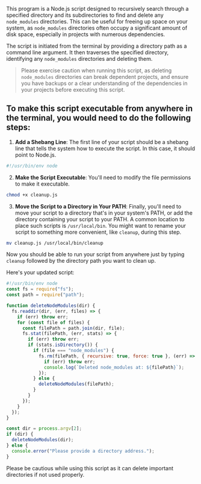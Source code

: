 This program is a Node.js script designed to recursively search through a specified directory and its subdirectories to find and delete any `node_modules` directories. This can be useful for freeing up space on your system, as `node_modules` directories often occupy a significant amount of disk space, especially in projects with numerous dependencies.

The script is initiated from the terminal by providing a directory path as a command line argument. It then traverses the specified directory, identifying any `node_modules` directories and deleting them.

> Please exercise caution when running this script, as deleting `node_modules` directories can break dependent projects, and ensure you have backups or a clear understanding of the dependencies in your projects before executing this script.

## To make this script executable from anywhere in the terminal, you would need to do the following steps:

1. **Add a Shebang Line**:
   The first line of your script should be a shebang line that tells the system how to execute the script. In this case, it should point to Node.js.

```javascript
#!/usr/bin/env node
```

2. **Make the Script Executable**:
   You'll need to modify the file permissions to make it executable.

```bash
chmod +x cleanup.js
```

3. **Move the Script to a Directory in Your PATH**:
   Finally, you'll need to move your script to a directory that's in your system's PATH, or add the directory containing your script to your PATH. A common location to place such scripts is `/usr/local/bin`. You might want to rename your script to something more convenient, like `cleanup`, during this step.

```bash
mv cleanup.js /usr/local/bin/cleanup
```

Now you should be able to run your script from anywhere just by typing `cleanup` followed by the directory path you want to clean up.

Here's your updated script:

```javascript
#!/usr/bin/env node
const fs = require("fs");
const path = require("path");

function deleteNodeModules(dir) {
  fs.readdir(dir, (err, files) => {
    if (err) throw err;
    for (const file of files) {
      const filePath = path.join(dir, file);
      fs.stat(filePath, (err, stats) => {
        if (err) throw err;
        if (stats.isDirectory()) {
          if (file === "node_modules") {
            fs.rm(filePath, { recursive: true, force: true }, (err) => {
              if (err) throw err;
              console.log(`Deleted node_modules at: ${filePath}`);
            });
          } else {
            deleteNodeModules(filePath);
          }
        }
      });
    }
  });
}

const dir = process.argv[2];
if (dir) {
  deleteNodeModules(dir);
} else {
  console.error("Please provide a directory address.");
}
```

Please be cautious while using this script as it can delete important directories if not used properly.
